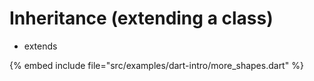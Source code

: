 # Inheritance (extending a class)

* extends

{% embed include file="src/examples/dart-intro/more_shapes.dart" %}



